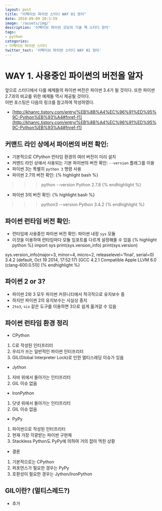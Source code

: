 ```yaml
---
layout: post
title: "이펙티브 파이썬 스터디 WAY 01 정리"
date: 2018-09-09 20:3:59
image: '/assets/img/'
description: '이펙티브 파이썬 코딩의 기술 책 스터디 정리'
tags:
- python
categories:
- 이펙티브 파이썬 스터디
twitter_text: '이펙티브 파이썬 스터디 WAY 01 정리'
---
```


# WAY 1. 사용중인 파이썬의 버전을 알자
앞으로 스터디에서 다를 예제들의 파이썬 버전은 파이썬 3.4가 될 것이다. 또한 파이썬 2.7과의 비교를 위한 예제들 역시 제공될 것이다.  
이번 포스팅은 다음의 링크를 참고하여 작성하였다.
- [http://khanrc.tistory.com/entry/%EB%8B%A4%EC%96%91%ED%95%9C-Python%EB%93%A4#fnref-f1](http://khanrc.tistory.com/entry/%EB%8B%A4%EC%96%91%ED%95%9C-Python%EB%93%A4#fnref-f1)

## 커맨드 라인 상에서 파이썬의 버전 확인:
- 기본적으로 CPython 런타임 환경의 여러 버전이 미리 설치
- 커맨드 라인 상에서 사용되는 기본 파이썬의 버전 확인: `--version` 플래그를 이용
- 파이썬 3는 특별히 `python 3` 명령 사용
- 파이썬 2.7의 버전 확인:
{% highlight bash %}
>>> python --version
Python 2.7.8
{% endhighlight %}
- 파이썬 3의 버전 확인:
{% highlight bash %}
>>> python3 --version
Python 3.4.2
{% endhighlight %}

## 파이썬 런타임 버전 확인:
- 런타임에 사용중인 파이썬 버전 확인: 파이썬 내장 `sys` 모듈
- 이것을 이용하여 런타임마다 모듈 임포트를 다르게 설정해줄 수 있음
{% highlight python %}
import sys
print(sys.version_info)
print(sys.version)

>>>
sys.version_info(major=3, minor=4, micro=2, releaselevel='final', serial=0)
3.4.2 (default, Oct 19 2014, 17:52:17)
[GCC 4.2.1 Compatible Apple LLVM 6.0 (clang-600.0.51)]
{% endhighlight %}

## 파이썬 2 or 3?
- 파이썬 2와 3 모두 파이썬 커뮤니티에서 적극적으로 유지보수 중
- 하지만 파이썬 2의 유지보수는 사실상 중지
- `2to3`, `six` 같은 도구를 이용하면 3으로 쉽게 옮겨갈 수 있음

## 파이썬 런타임 환경 정리
- CPython
1. C로 작성된 인터프리터
2. 우리가 쓰는 일반적인 파이썬 인터프리터
3. GIL(Global Interpreter Lock)로 인한 멀티스레딩 이슈가 있음
- Jython
1. 자바 위에서 돌아가는 인터프리터
2. GIL 이슈 없음
-	IronPython
1. 닷넷 위에서 돌아가는 인터프리터
2. GIL 이슈 없음
- PyPy
1. 파이썬으로 작성된 인터프리터
2. 현재 가장 각광받는 파이썬 구현체
3. Stackless Python도 PyPy에 의하여 거의 잡아 먹힌 상황
- 결론
1. 기본적으로는 CPython
2. 퍼포먼스가 필요한 경우는 PyPy
3. 호환성이 필요한 경우는 Jython/IronPython

## GIL이란? (멀티스레드?)
- 추가 
